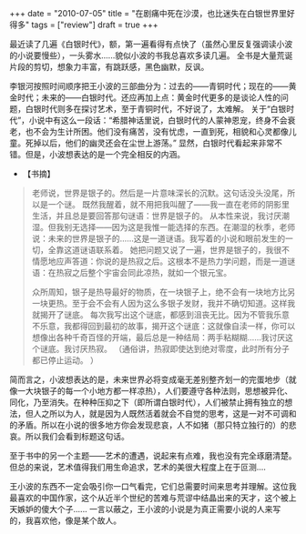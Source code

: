 +++ 
date = "2010-07-05"
title = "在剧痛中死在沙漠，也比迷失在白银世界里好得多"
tags = ["review"]
draft = true
+++

最近读了几遍《白银时代》，额，第一遍看得有点快了（虽然心里反复强调读小波的小说要慢些），一头雾水......貌似小波的书我总喜欢多读几遍。 全书是大量荒诞片段的剪切，想象力丰富，有跳跃感，黑色幽默，反讽。

李银河按照时间顺序把王小波的三部曲分为：过去的——青铜时代；现在的——黄金时代；未来的——白银时代。还应再加上点：黄金时代更多的是谈论人性的问题，白银时代则多在探讨艺术，至于青铜时代，不好说了，太难解。 关于“白银时代”，小说中有这么一段话：“希腊神话里说，白银时代的人蒙神恩宠，终身不会衰老，也不会为生计所困。他们没有痛苦，没有忧虑，一直到死，相貌和心灵都像儿童。死掉以后，他们的幽灵还会在尘世上游荡。” 显然，白银时代看起来非常不错。但是，小波想表达的是一个完全相反的内涵。
- 【书摘】
> 老师说，世界是银子的。然后是一片意味深长的沉默。这句话没头没尾，所以是一个谜。 既然我醒着，就不用把我叫醒了——我一直在老师的阴影里生活，并且总是要回答那句谜语：世界是银子的。 从本性来说，我讨厌潮湿。但我别无选择——因为这是我惟一能选择的东西。在潮湿的秋季，老师说：未来的世界是银子的……这是一道谜语。我写着的小说和眼前发生的一切，全靠这道谜语联系着。 她把问题又说了一遍，世界是银子的，我很不情愿地应声答道：你说的是热寂之后。这根本不是热力学问题，而是一道谜语：在热寂之后整个宇宙会同此凉热，就如一个银元宝。
>
>众所周知，银子是热导最好的物质，在一块银子上，绝不会有一块地方比另一块更热。至于会不会有人因为这么多银子发财，我并不确切知道。这样我就揭开了谜底。 每次我写出这个谜底，都感到沮丧无比。因为不管我乐意不乐意，我都得回到最初的故事，揭开这个谜底：这就像自渎一样，你可以想像出各种千奇百怪的开端，最后总是一种结局：两手粘糊糊……我讨厌这个谜底。我讨厌热寂。 （通俗讲，热寂即使达到绝对零度，此时所有分子都已停止运动。 ）

简而言之，小波想表达的是，未来世界必将变成毫无差别整齐划一的完蛋地步（就像一大块银子的每一个小地方都一样凉热），人们要遵守各种法则，思想被异化、同化，乃至消失。在种种压抑之下（即所谓白银时代），人们被禁止拥有独立的想法，但人之所以为人，就是因为人既然活着就会不自觉的思考，这是一对不可调和的矛盾。所以在小说的很多地方你会发现悲哀，人不如猪（那只特立独行的）的悲哀。所以我们会看到标题这句话。

至于书中的另一个主题——艺术的遭遇，说起来有点难，我也没有完全琢磨清楚。但总的来说，艺术值得我们用生命追求，艺术的美很大程度上在于叵测....

王小波的东西不一定会吸引你一口气看完，它们总需要时间来思考并理解。这位我最喜欢的中国作家，这个从近半个世纪的苦难与荒谬中结晶出来的天才，这个被上天嫉妒的傻大个子......
一言以蔽之，王小波的小说是为真正需要小说的人来写的，我喜欢他，像是某个故人。

